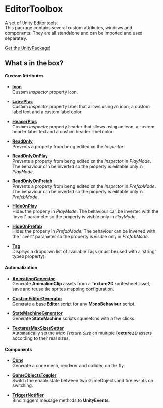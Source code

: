 # EditorToolbox

A set of Unity Editor tools.<BR/>
This package contains several custom attributes, windows and components. They are all standalone and can be imported and used separately.

[Get the UnityPackage!](https://github.com/kevincastejon/EditorToolbox/releases/download/1.0.0/KevinCastejon.EditorToolbox.unitypackage)

## What's in the box?

#### Custom Attributes


- [**Icon**](/Assets/KevinCastejon/EditorToolbox/Documentation/Attributes/Icon/readme.md)<BR/>
Custom *Inspector* property icon.

- [**LabelPlus**](/Assets/KevinCastejon/EditorToolbox/Documentation/Attributes/LabelPlus/readme.md)<BR/>
Custom *Inspector* property label that allows using an icon, a custom label text and a custom label color.

- [**HeaderPlus**](/Assets/KevinCastejon/EditorToolbox/Documentation/Attributes/HeaderPlus/readme.md)<BR/>
Custom *Inspector* property header that allows using an icon, a custom header label text and a custom header label color.

- [**ReadOnly**](/Assets/KevinCastejon/EditorToolbox/Documentation/Attributes/ReadOnly/readme.md)<BR/>
Prevents a property from being edited on the *Inspector*.

- [**ReadOnlyOnPlay**](/Assets/KevinCastejon/EditorToolbox/Documentation/Attributes/ReadOnlyOnPlay/readme.md)<BR/>
Prevents a property from being edited on the *Inspector* in *PlayMode*. The behaviour can be inverted so the property is editable only in *PlayMode*.

- [**ReadOnlyOnPrefab**](/Assets/KevinCastejon/EditorToolbox/Documentation/Attributes/ReadOnlyOnPrefab/readme.md)<BR/>
Prevents a property from being edited on the *Inspector* in *PrefabMode*. The behaviour can be inverted so the property is editable only in *PrefabMode*.

- [**HideOnPlay**](/Assets/KevinCastejon/EditorToolbox/Documentation/Attributes/HideOnPlay/readme.md)<BR/>
Hides the property in *PlayMode*. The behaviour can be inverted with the 'invert' parameter so the property is visible only in *PlayMode*.

- [**HideOnPrefab**](/Assets/KevinCastejon/EditorToolbox/Documentation/Attributes/HideOnPrefab/readme.md)<BR/>
Hides the property in *PrefabMode*. The behaviour can be inverted with the 'invert' parameter so the property is visible only in *PrefabMode*.

- [**Tag**](/Assets/KevinCastejon/EditorToolbox/Documentation/Attributes/Tag/readme.md)<BR/>
Displays a dropdown list of available Tags (must be used with a 'string' typed property).

#### Automatization


- [**AnimationGenerator**](/Assets/KevinCastejon/EditorToolbox/Documentation/Automatization/AnimationGenerator/readme.md)<BR/>
Generate **AnimationClip** assets from a **Texture2D** spritesheet asset, save and reuse the sprites mapping configuration.

- [**CustomEditorGenerator**](/Assets/KevinCastejon/EditorToolbox/Documentation/Automatization/CustomEditorGenerator/readme.md)<BR/>
Generate a base **Editor** script for any **MonoBehaviour** script.

- [**StateMachineGenerator**](/Assets/KevinCastejon/EditorToolbox/Documentation/Automatization/StateMachineGenerator/readme.md)<BR/>
Generate **StateMachine** scripts squeletons with a few clicks.

- [**TexturesMaxSizesSetter**](/Assets/KevinCastejon/EditorToolbox/Documentation/Automatization/TexturesMaxSizesSetter/readme.md)<BR/>
Automatically set the *Max Texture Size* on multiple **Texture2D** assets according to their real sizes.

#### Components


- [**Cone**](/Assets/KevinCastejon/EditorToolbox/Documentation/Components/Cone/readme.md)<BR/>
Generate a cone mesh, renderer and collider, on the fly.

- [**GameObjectsToggler**](/Assets/KevinCastejon/EditorToolbox/Documentation/Components/GameObjectsToggler/readme.md)<BR/>
Switch the enable state between two GameObjects and fire events on switching.

- [**TriggerNotifier**](/Assets/KevinCastejon/EditorToolbox/Documentation/Components/TriggerNotifier/readme.md)<BR/>
Bind triggers message methods to **UnityEvents**.
